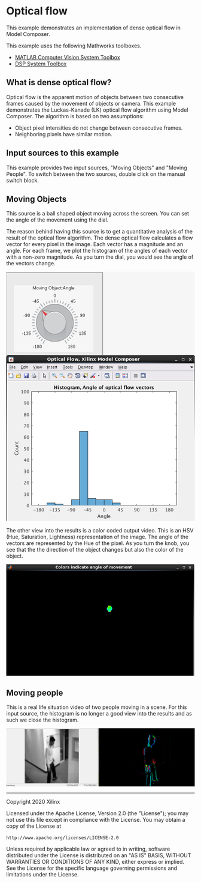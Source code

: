 # Optical flow
This example demonstrates an implementation of dense optical flow in Model Composer.

This example uses the following Mathworks toolboxes.  
* [MATLAB Computer Vision System Toolbox](https://www.mathworks.com/products/computer-vision.html)  
* [DSP System Toolbox](https://www.mathworks.com/products/dsp-system.html)

## What is dense optical flow?

Optical flow is the apparent motion of objects between two consecutive frames caused by the movement of objects or camera. This example demonstrates the Luckas-Kanade (LK) optical flow algorithm using Model Composer. The algorithm is based on two assumptions:

* Object pixel intensities do not change between consecutive frames.
* Neighboring pixels have similar motion.

## Input sources to this example

This example provides two input sources, "Moving Objects" and "Moving People". To switch between the two sources, double click on the manual switch block.

## Moving Objects

This source is a ball shaped object moving across the screen. You can set the angle of the movement using the dial.

The reason behind having this source is to get a quantitative analysis of the result of the optical flow algorithm. The dense optical flow calculates a flow vector for every pixel in the image. Each vector has a magnitude and an angle. For each frame, we plot the histogram of the angles of each vector with a non-zero magnitude. As you turn the dial, you would see the angle of the vectors change.

![](Images/histo_45.png)

The other view into the results is a color coded output video. This is an HSV (Hue, Saturation, Lightness) representation of the image. The angle of the vectors are represented by the Hue of the pixel. As you turn the knob, you see that the the direction of the object changes but also the color of the object.

![](Images/color_coded.png)

## Moving people

This is a real life situation video of two people moving in a scene. For this input source, the histogram is no longer a good view into the results and as such we close the histogram.

![](Images/moving_people.png)


------------
Copyright 2020 Xilinx

Licensed under the Apache License, Version 2.0 (the "License");
you may not use this file except in compliance with the License.
You may obtain a copy of the License at

    http://www.apache.org/licenses/LICENSE-2.0

Unless required by applicable law or agreed to in writing, software
distributed under the License is distributed on an "AS IS" BASIS,
WITHOUT WARRANTIES OR CONDITIONS OF ANY KIND, either express or implied.
See the License for the specific language governing permissions and
limitations under the License.
